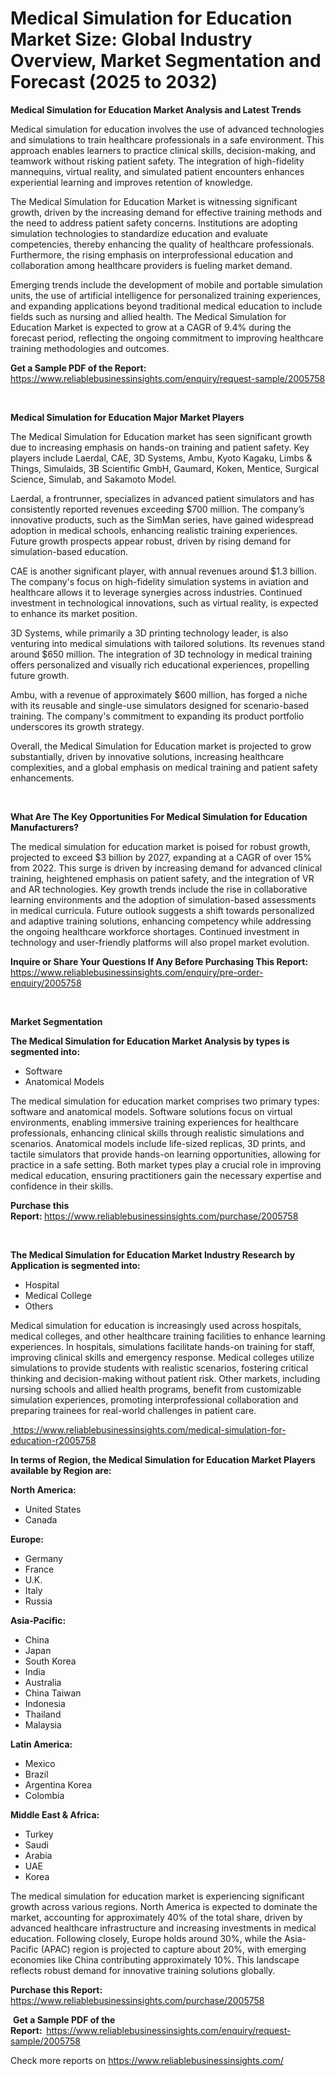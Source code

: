 <p><h1>Medical Simulation for Education Market Size: Global Industry Overview, Market Segmentation and Forecast (2025 to 2032)</h1></p><p><strong>Medical Simulation for Education Market Analysis and Latest Trends</strong></p>
<p><p>Medical simulation for education involves the use of advanced technologies and simulations to train healthcare professionals in a safe environment. This approach enables learners to practice clinical skills, decision-making, and teamwork without risking patient safety. The integration of high-fidelity mannequins, virtual reality, and simulated patient encounters enhances experiential learning and improves retention of knowledge.</p><p>The Medical Simulation for Education Market is witnessing significant growth, driven by the increasing demand for effective training methods and the need to address patient safety concerns. Institutions are adopting simulation technologies to standardize education and evaluate competencies, thereby enhancing the quality of healthcare professionals. Furthermore, the rising emphasis on interprofessional education and collaboration among healthcare providers is fueling market demand.</p><p>Emerging trends include the development of mobile and portable simulation units, the use of artificial intelligence for personalized training experiences, and expanding applications beyond traditional medical education to include fields such as nursing and allied health. The Medical Simulation for Education Market is expected to grow at a CAGR of 9.4% during the forecast period, reflecting the ongoing commitment to improving healthcare training methodologies and outcomes.</p></p>
<p><strong>Get a Sample PDF of the Report:&nbsp;</strong> <a href="https://www.reliablebusinessinsights.com/enquiry/request-sample/2005758?utm_campaign=3004&utm_medium=2&utm_source=Github&utm_content=ia&utm_term=05032025&utm_id=medical-simulation-for-education">https://www.reliablebusinessinsights.com/enquiry/request-sample/2005758</a></p>
<p>&nbsp;</p>
<p><strong>Medical Simulation for Education Major Market Players</strong></p>
<p><p>The Medical Simulation for Education market has seen significant growth due to increasing emphasis on hands-on training and patient safety. Key players include Laerdal, CAE, 3D Systems, Ambu, Kyoto Kagaku, Limbs & Things, Simulaids, 3B Scientific GmbH, Gaumard, Koken, Mentice, Surgical Science, Simulab, and Sakamoto Model. </p><p>Laerdal, a frontrunner, specializes in advanced patient simulators and has consistently reported revenues exceeding $700 million. The company’s innovative products, such as the SimMan series, have gained widespread adoption in medical schools, enhancing realistic training experiences. Future growth prospects appear robust, driven by rising demand for simulation-based education.</p><p>CAE is another significant player, with annual revenues around $1.3 billion. The company's focus on high-fidelity simulation systems in aviation and healthcare allows it to leverage synergies across industries. Continued investment in technological innovations, such as virtual reality, is expected to enhance its market position.</p><p>3D Systems, while primarily a 3D printing technology leader, is also venturing into medical simulations with tailored solutions. Its revenues stand around $650 million. The integration of 3D technology in medical training offers personalized and visually rich educational experiences, propelling future growth.</p><p>Ambu, with a revenue of approximately $600 million, has forged a niche with its reusable and single-use simulators designed for scenario-based training. The company's commitment to expanding its product portfolio underscores its growth strategy. </p><p>Overall, the Medical Simulation for Education market is projected to grow substantially, driven by innovative solutions, increasing healthcare complexities, and a global emphasis on medical training and patient safety enhancements.</p></p>
<p>&nbsp;</p>
<p><strong>What Are The Key Opportunities For Medical Simulation for Education Manufacturers?</strong></p>
<p><p>The medical simulation for education market is poised for robust growth, projected to exceed $3 billion by 2027, expanding at a CAGR of over 15% from 2022. This surge is driven by increasing demand for advanced clinical training, heightened emphasis on patient safety, and the integration of VR and AR technologies. Key growth trends include the rise in collaborative learning environments and the adoption of simulation-based assessments in medical curricula. Future outlook suggests a shift towards personalized and adaptive training solutions, enhancing competency while addressing the ongoing healthcare workforce shortages. Continued investment in technology and user-friendly platforms will also propel market evolution.</p></p>
<p><strong>Inquire or Share Your Questions If Any Before Purchasing This Report:</strong> <a href="https://www.reliablebusinessinsights.com/enquiry/pre-order-enquiry/2005758?utm_campaign=3004&utm_medium=2&utm_source=Github&utm_content=ia&utm_term=05032025&utm_id=medical-simulation-for-education">https://www.reliablebusinessinsights.com/enquiry/pre-order-enquiry/2005758</a></p>
<p>&nbsp;</p>
<p><strong>Market Segmentation</strong></p>
<p><strong>The Medical Simulation for Education Market Analysis by types is segmented into:</strong></p>
<p><ul><li>Software</li><li>Anatomical Models</li></ul></p>
<p><p>The medical simulation for education market comprises two primary types: software and anatomical models. Software solutions focus on virtual environments, enabling immersive training experiences for healthcare professionals, enhancing clinical skills through realistic simulations and scenarios. Anatomical models include life-sized replicas, 3D prints, and tactile simulators that provide hands-on learning opportunities, allowing for practice in a safe setting. Both market types play a crucial role in improving medical education, ensuring practitioners gain the necessary expertise and confidence in their skills.</p></p>
<p><strong>Purchase this Report:&nbsp;</strong><a href="https://www.reliablebusinessinsights.com/purchase/2005758?utm_campaign=3004&utm_medium=2&utm_source=Github&utm_content=ia&utm_term=05032025&utm_id=medical-simulation-for-education">https://www.reliablebusinessinsights.com/purchase/2005758</a></p>
<p>&nbsp;</p>
<p><strong>The Medical Simulation for Education Market Industry Research by Application is segmented into:</strong></p>
<p><ul><li>Hospital</li><li>Medical College</li><li>Others</li></ul></p>
<p><p>Medical simulation for education is increasingly used across hospitals, medical colleges, and other healthcare training facilities to enhance learning experiences. In hospitals, simulations facilitate hands-on training for staff, improving clinical skills and emergency response. Medical colleges utilize simulations to provide students with realistic scenarios, fostering critical thinking and decision-making without patient risk. Other markets, including nursing schools and allied health programs, benefit from customizable simulation experiences, promoting interprofessional collaboration and preparing trainees for real-world challenges in patient care.</p></p>
<p><a href="https://www.reliablebusinessinsights.com/medical-simulation-for-education-r2005758?utm_campaign=3004&utm_medium=2&utm_source=Github&utm_content=ia&utm_term=05032025&utm_id=medical-simulation-for-education">&nbsp;https://www.reliablebusinessinsights.com/medical-simulation-for-education-r2005758</a></p>
<p><strong>In terms of Region, the Medical Simulation for Education Market Players available by Region are:</strong></p>
<p>
    <p> <strong> North America: </strong>
        <ul>
            <li>United States</li>
            <li>Canada</li>
        </ul>
        </p> 
    <p> <strong> Europe: </strong>
        <ul>
            <li>Germany</li>
            <li>France</li>
            <li>U.K.</li>
            <li>Italy</li>
            <li>Russia</li>
        </ul>
        </p> 
    <p> <strong> Asia-Pacific: </strong>
        <ul>
            <li>China</li>
            <li>Japan</li>
            <li>South Korea</li>
            <li>India</li>
            <li>Australia</li>
            <li>China Taiwan</li>
            <li>Indonesia</li>
            <li>Thailand</li>
            <li>Malaysia</li>
        </ul>
        </p> 
    <p> <strong> Latin America: </strong>
        <ul>
            <li>Mexico</li>
            <li>Brazil</li>
            <li>Argentina Korea</li>
            <li>Colombia</li>
        </ul>
        </p> 
    <p> <strong> Middle East & Africa: </strong>
        <ul>
            <li>Turkey</li>
            <li>Saudi</li>
            <li>Arabia</li>
            <li>UAE</li>
            <li>Korea</li>
        </ul>
    </p>
    </p>
<p><p>The medical simulation for education market is experiencing significant growth across various regions. North America is expected to dominate the market, accounting for approximately 40% of the total share, driven by advanced healthcare infrastructure and increasing investments in medical education. Following closely, Europe holds around 30%, while the Asia-Pacific (APAC) region is projected to capture about 20%, with emerging economies like China contributing approximately 10%. This landscape reflects robust demand for innovative training solutions globally.</p></p>
<p><strong>Purchase this Report: </strong><a href="https://www.reliablebusinessinsights.com/purchase/2005758?utm_campaign=3004&utm_medium=2&utm_source=Github&utm_content=ia&utm_term=05032025&utm_id=medical-simulation-for-education">https://www.reliablebusinessinsights.com/purchase/2005758</a></p>
<p>&nbsp;<strong>Get a Sample PDF of the Report:&nbsp;&nbsp;</strong><a href="https://www.reliablebusinessinsights.com/enquiry/request-sample/2005758?utm_campaign=3004&utm_medium=2&utm_source=Github&utm_content=ia&utm_term=05032025&utm_id=medical-simulation-for-education">https://www.reliablebusinessinsights.com/enquiry/request-sample/2005758</a></p>
<p><strong></strong></p>
<p>Check more reports on <a href="https://www.reliablebusinessinsights.com/?utm_campaign=3004&utm_medium=2&utm_source=Github&utm_content=ia&utm_term=05032025&utm_id=medical-simulation-for-education">https://www.reliablebusinessinsights.com/</a></p>